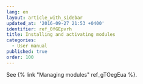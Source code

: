 ```yaml
---
lang: en
layout: article_with_sidebar
updated_at: '2016-09-27 21:53 +0400'
identifier: ref_0fGEpvrh
title: Installing and activating modules
categories:
  - User manual
published: true
order: 100
---
```



See {% link "Managing modules" ref_gTOegEua %}.


